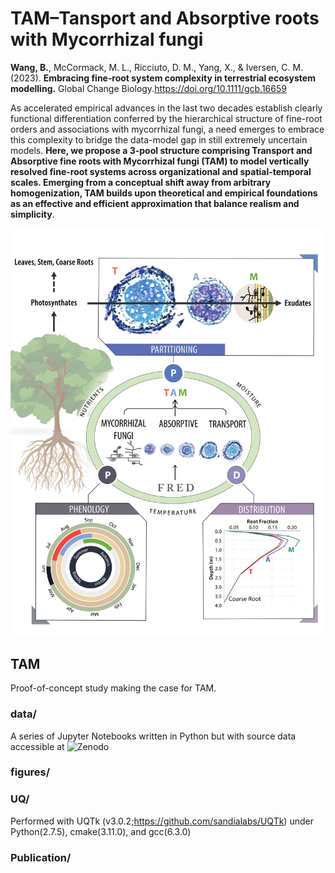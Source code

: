 # TAM–Tansport and Absorptive roots with Mycorrhizal fungi

**Wang, B.**, McCormack, M. L., Ricciuto, D. M., Yang, X., & Iversen, C. M. (2023). **Embracing fine‐root system complexity in terrestrial ecosystem modelling.** Global Change Biology.https://doi.org/10.1111/gcb.16659

As accelerated empirical advances in the last two decades establish clearly functional differentiation conferred by the hierarchical structure of fine-root orders and associations with mycorrhizal fungi, a need emerges to embrace this complexity to bridge the data-model gap in still extremely uncertain models. **Here, we propose a 3-pool structure comprising Transport and Absorptive fine roots with Mycorrhizal fungi (TAM) to model vertically resolved fine-root systems across organizational and spatial-temporal scales. Emerging from a conceptual shift away from arbitrary homogenization, TAM builds upon theoretical and empirical foundations as an effective and efficient approximation that balance realism and simplicity**.

<p align='center'><img src="TAM/figures/TAM.png"></p>

## TAM
Proof-of-concept study making the case for TAM.

### data/
A series of Jupyter Notebooks written in Python but with source data accessible at ![Zenodo](https://zenodo.org/badge/DOI/10.5281/zenodo.7678851.svg)


### figures/


### UQ/
Performed with UQTk (v3.0.2;https://github.com/sandialabs/UQTk) under Python(2.7.5), cmake(3.11.0), and gcc(6.3.0)

### Publication/

